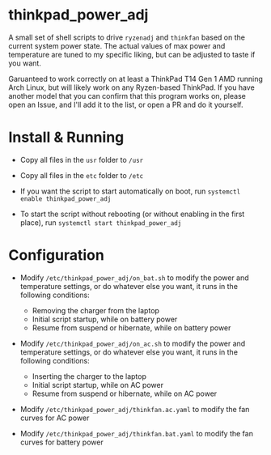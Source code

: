 # thinkpad_power_adj

A small set of shell scripts to drive `ryzenadj` and `thinkfan` based on the current system power state.
The actual values of max power and temperature are tuned to my specific liking, but can be adjusted to taste if you want.

Garuanteed to work correctly on at least a ThinkPad T14 Gen 1 AMD running Arch Linux, but will likely work on any Ryzen-based ThinkPad.
If you have another model that you can confirm that this program works on, please open an Issue, and I'll add it to the list, or open a PR and do it yourself.

# Install & Running

- Copy all files in the `usr` folder to `/usr`

- Copy all files in the `etc` folder to `/etc`

- If you want the script to start automatically on boot, run `systemctl enable thinkpad_power_adj`

- To start the script without rebooting (or without enabling in the first place), run `systemctl start thinkpad_power_adj`

# Configuration

- Modify `/etc/thinkpad_power_adj/on_bat.sh` to modify the power and temperature settings, or do whatever else you want, it runs in the following conditions:
  - Removing the charger from the laptop
  - Initial script startup, while on battery power
  - Resume from suspend or hibernate, while on battery power

- Modify `/etc/thinkpad_power_adj/on_ac.sh` to modify the power and temperature settings, or do whatever else you want, it runs in the following conditions:
  - Inserting the charger to the laptop
  - Initial script startup, while on AC power
  - Resume from suspend or hibernate, while on AC power

- Modify `/etc/thinkpad_power_adj/thinkfan.ac.yaml` to modify the fan curves for AC power

- Modify `/etc/thinkpad_power_adj/thinkfan.bat.yaml` to modify the fan curves for battery power
